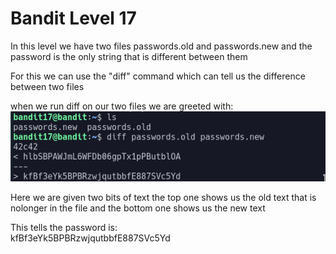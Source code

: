 # Bandit Level 17  
  
In this level we have two files passwords.old and passwords.new and the password is the only string that is different between them  
  
For this we can use the "diff" command which can tell us the difference between two files  
  
when we run diff on our two files we are greeted with:  
![61ddd1ba.png](../src/61ddd1ba.png)  
  
Here we are given two bits of text the top one shows us the old text that is nolonger in the file and the bottom one shows us the new text  
  
This tells the password is:  
kfBf3eYk5BPBRzwjqutbbfE887SVc5Yd  

